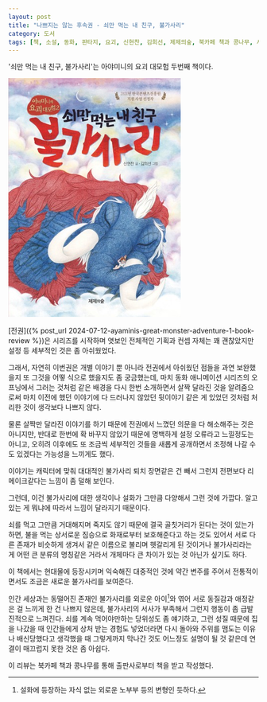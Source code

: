 ```yaml
---
layout: post
title: "나쁘지는 않는 후속권 - 쇠만 먹는 내 친구, 불가사리"
category: 도서
tags: [책, 소설, 동화, 판타지, 요괴, 신현찬, 김희선, 제제의숲, 북카페 책과 콩나무, 서평]
---
```


'쇠만 먹는 내 친구, 불가사리'는
아야미니의 요괴 대모험 두번째 책이다.

![표지](/images/book/ayaminis-great-monster-adventure-2-book.jpg)

[전권]({% post_url 2024-07-12-ayaminis-great-monster-adventure-1-book-review %})은
시리즈를 시작하며 엿보인 전체적인 기획과 컨셉 자체는 꽤 괜찮았지만
설정 등 세부적인 것은 좀 아쉬웠었다.

그래서, 자연히 이번권은 개별 이야기 뿐 아니라
전권에서 아쉬웠던 점들을 과연 보완했을지
또 그것을 어떻 식으로 했을지도 좀 궁금했는데,
마치 동화 애니메이션 시리즈의 오프닝에서 그러는 것처럼
같은 배경을 다시 한번 소개하면서
살짝 달라진 것을 알려줌으로써
마치 이전에 했던 이야기에 다 드러나지 않았던 뒷이야기 같은 게 있었던 것처럼 처리한 것이
생각보다 나쁘지 않다.

물론 살짝만 달라진 이야기를 하기 때문에
전권에서 느꼈던 의문을 다 해소해주는 것은 아니지만,
반대로 한번에 확 바꾸지 않았기 때문에 명백하게 설정 오류라고 느낄정도는 아니고,
오히려 이후에도 또 조금씩 세부적인 것들을 새롭게 공개하면서
조정해 나갈 수도 있겠다는 가능성을 느끼게도 했다.

이야기는 캐릭터에 맞춰 대대적인 불가사리 퇴치 장면같은 건 빼서 그런지
전편보다 리메이크같다는 느낌이 좀 덜해 보인다.

그런데, 이건 불가사리에 대한 생각이나 설화가 그만큼 다양해서 그런 것에 가깝다.
알고있는 게 뭐냐에 따라서 느낌이 달라지기 때문이다.

쇠를 먹고 그만큼 거대해지며 죽지도 않기 때문에 결국 골칫거리가 된다는 것이 있는가 하면,
불을 먹는 상서로운 짐승으로 화재로부터 보호해준다고 하는 것도 있어서
서로 다른 존재가 비슷하게 생겨서 같은 이름으로 불리며 헷갈리게 된 것이거나
불가사리라는 게 어떤 큰 분류의 명칭같은 거라서 개체마다 큰 차이가 있는 것 아닌가 싶기도 하다.

이 책에서는 현대물에 등장시키며 익숙해진 대중적인 것에 약간 변주를 주어서
전통적이면서도 조금은 새로운 불가사리를 보여준다.

인간 세상과는 동떨어진 존재인 불가사리를 외로운 아이[^1]와 엮어
서로 동질감과 애정같은 걸 느끼게 한 건 나쁘지 않은데,
불가사리의 서사가 부족해서 그런지 행동이 좀 급발진적으로 느껴진다.
쇠를 계속 먹어야만하는 당위성도 좀 얘기하고,
그런 성질 때문에 집을 나갔을 때 인간들에게 상처 받는 경험도 넣었더라면
다시 돌아와 주위를 맴도는 이유나
배신당했다고 생각했을 때 그렇게까지 막나간 것도 어느정도 설명이 될 것 같은데
연결이 매끄럽지 못한 것은 좀 아쉽다.

[^1]: 설화에 등장하는 자식 없는 외로운 노부부 등의 변형인 듯하다.



<div class="im im-info">
이 리뷰는 북카페 책과 콩나무를 통해 출판사로부터 책을 받고 작성했다.
</div>
